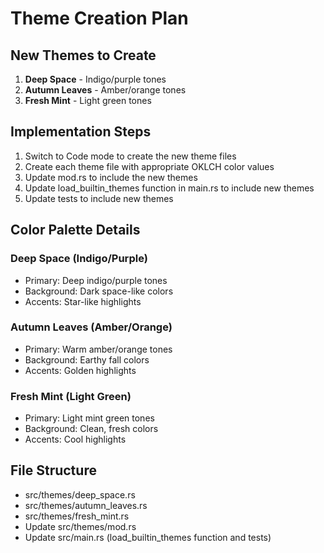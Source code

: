 # Theme Creation Plan

## New Themes to Create

1. **Deep Space** - Indigo/purple tones
2. **Autumn Leaves** - Amber/orange tones
3. **Fresh Mint** - Light green tones

## Implementation Steps

1. Switch to Code mode to create the new theme files
2. Create each theme file with appropriate OKLCH color values
3. Update mod.rs to include the new themes
4. Update load_builtin_themes function in main.rs to include new themes
5. Update tests to include new themes

## Color Palette Details

### Deep Space (Indigo/Purple)
- Primary: Deep indigo/purple tones
- Background: Dark space-like colors
- Accents: Star-like highlights

### Autumn Leaves (Amber/Orange)
- Primary: Warm amber/orange tones
- Background: Earthy fall colors
- Accents: Golden highlights

### Fresh Mint (Light Green)
- Primary: Light mint green tones
- Background: Clean, fresh colors
- Accents: Cool highlights

## File Structure
- src/themes/deep_space.rs
- src/themes/autumn_leaves.rs
- src/themes/fresh_mint.rs
- Update src/themes/mod.rs
- Update src/main.rs (load_builtin_themes function and tests)